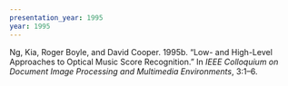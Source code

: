 ```yaml
---
presentation_year: 1995
year: 1995
---
```


Ng, Kia, Roger Boyle, and David Cooper. 1995b. “Low- and High-Level Approaches to Optical Music Score Recognition.” In <i>IEEE Colloquium on Document Image Processing and Multimedia Environments</i>, 3:1–6.